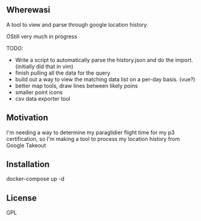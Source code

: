 ## Wherewasi

A tool to view and parse through google location history.


OStill very much in progress

TODO:
* Write a script to automatically parse the history.json and do the import. (initially did that in vim)
* finish pulling all the data for the query
* build out a way to view the matching data list on a per-day basis. (vue?)
* better map tools, draw lines between likely poins
* smaller point icons
* csv data exporter tool


## Motivation

I'm needing a way to determine my paraglidier flight time for my p3 certification,
so I'm making a tool to process my location history from Google Takeout

## Installation

docker-compose up -d

## License

GPL

